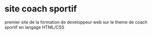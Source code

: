 # site coach sportif


premier site de la formation de developpeur web sur le theme de coach sportif en langage HTML/CSS
